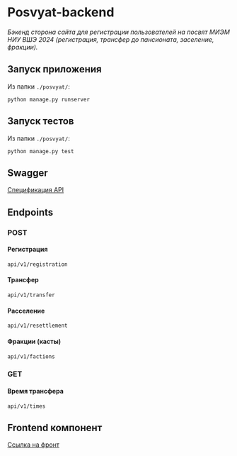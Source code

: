 # Posvyat-backend

_Бэкенд сторона сайта для регистрации пользователей на посвят МИЭМ НИУ ВШЭ 2024 (регистрация, трансфер до пансионата, заселение, фракции)._

## Запуск приложения

Из папки `./posvyat/`:

`python manage.py runserver`

## Запуск тестов

Из папки `./posvyat/`:

`python manage.py test`

## Swagger

[Спецификация API](https://www.notion.so/804886d99be743cbba2938c48468cb4c)

## Endpoints

### POST

#### Регистрация

`api/v1/registration`

#### Трансфер

`api/v1/transfer`

#### Расселение

`api/v1/resettlement`

#### Фракции (касты)

`api/v1/factions`

### GET

#### Время трансфера

`api/v1/times`

## Frontend компонент

[Ссылка на фронт](https://github.com/alicedeni/posvyat/tree/dev)
